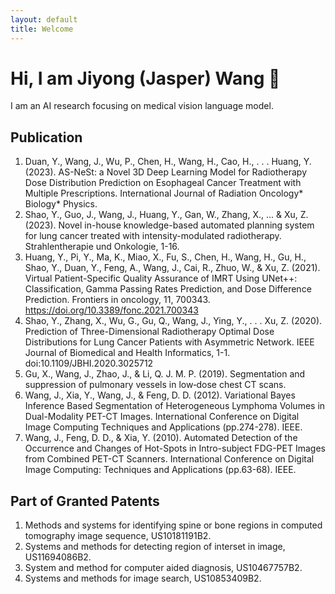 ```yaml
---
layout: default
title: Welcome
---
```


# Hi, I am Jiyong (Jasper) Wang 👋

I am an AI research focusing on medical vision language model.

## Publication
1.	Duan, Y., Wang, J., Wu, P., Chen, H., Wang, H., Cao, H., . . . Huang, Y. (2023). AS-NeSt: a Novel 3D Deep Learning Model for Radiotherapy Dose Distribution Prediction on Esophageal Cancer Treatment with Multiple Prescriptions. International Journal of Radiation Oncology* Biology* Physics.
2.	Shao, Y., Guo, J., Wang, J., Huang, Y., Gan, W., Zhang, X., ... & Xu, Z. (2023). Novel in-house knowledge-based automated planning system for lung cancer treated with intensity-modulated radiotherapy. Strahlentherapie und Onkologie, 1-16.
3.	Huang, Y., Pi, Y., Ma, K., Miao, X., Fu, S., Chen, H., Wang, H., Gu, H., Shao, Y., Duan, Y., Feng, A., Wang, J., Cai, R., Zhuo, W., & Xu, Z. (2021). Virtual Patient-Specific Quality Assurance of IMRT Using UNet++: Classification, Gamma Passing Rates Prediction, and Dose Difference Prediction. Frontiers in oncology, 11, 700343. https://doi.org/10.3389/fonc.2021.700343
4.	Shao, Y., Zhang, X., Wu, G., Gu, Q., Wang, J., Ying, Y., . . . Xu, Z. (2020). Prediction of Three-Dimensional Radiotherapy Optimal Dose Distributions for Lung Cancer Patients with Asymmetric Network. IEEE Journal of Biomedical and Health Informatics, 1-1. doi:10.1109/JBHI.2020.3025712
5.	Gu, X., Wang, J., Zhao, J., & Li, Q. J. M. P. (2019). Segmentation and suppression of pulmonary vessels in low‐dose chest CT scans.
6.	Wang, J., Xia, Y., Wang, J., & Feng, D. D. (2012). Variational Bayes Inference Based Segmentation of Heterogeneous Lymphoma Volumes in Dual-Modality PET-CT Images. International Conference on Digital Image Computing Techniques and Applications (pp.274-278). IEEE.
7.	Wang, J., Feng, D. D., & Xia, Y. (2010). Automated Detection of the Occurrence and Changes of Hot-Spots in Intro-subject FDG-PET Images from Combined PET-CT Scanners. International Conference on Digital Image Computing: Techniques and Applications (pp.63-68). IEEE.

## Part of Granted Patents
1. Methods and systems for identifying spine or bone regions in computed tomography image sequence, US10181191B2.
2. Systems and methods for detecting region of interset in image, US11694086B2.
3. System and method for computer aided diagnosis, US10467757B2.
4. Systems and methods for image search, US10853409B2.



